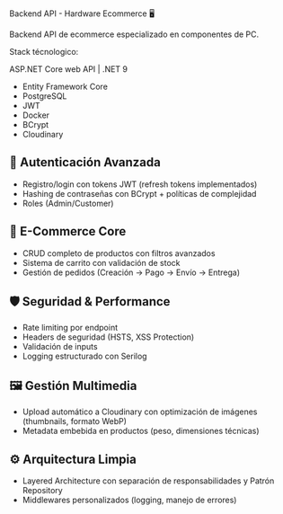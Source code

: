 Backend API - Hardware Ecommerce 🖥️ 

Backend API de ecommerce especializado en componentes de PC. 

Stack técnologico: 

ASP.NET Core web API | .NET 9
- Entity Framework Core 
- PostgreSQL 
- JWT 
- Docker 
- BCrypt
- Cloudinary 

## 🔐 Autenticación Avanzada  
- Registro/login con tokens JWT (refresh tokens implementados)  
- Hashing de contraseñas con BCrypt + políticas de complejidad  
- Roles (Admin/Customer)

## 🛒 E-Commerce Core

- CRUD completo de productos con filtros avanzados
- Sistema de carrito con validación de stock
- Gestión de pedidos (Creación → Pago → Envío → Entrega)

## 🛡️ Seguridad & Performance

- Rate limiting por endpoint
- Headers de seguridad (HSTS, XSS Protection)
- Validación de inputs
- Logging estructurado con Serilog

## 🖼️ Gestión Multimedia  
- Upload automático a Cloudinary con optimización de imágenes (thumbnails, formato WebP)  
- Metadata embebida en productos (peso, dimensiones técnicas)  

## ⚙️ Arquitectura Limpia  
- Layered Architecture con separación de responsabilidades y Patrón Repository
- Middlewares personalizados (logging, manejo de errores)
